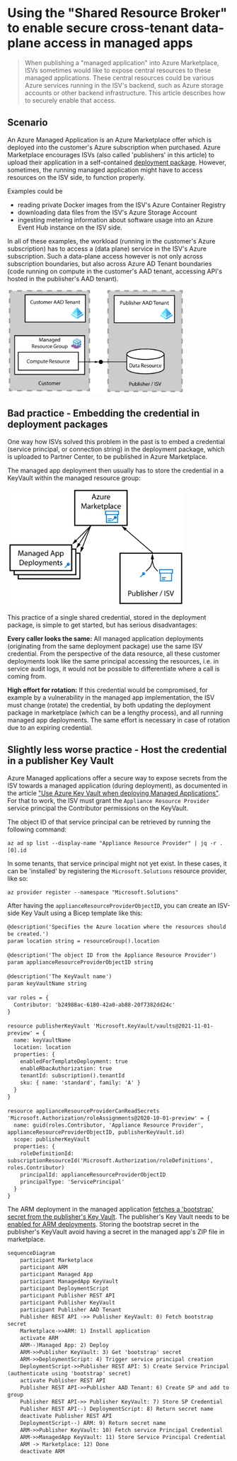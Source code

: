 # Using the "Shared Resource Broker" to enable secure cross-tenant data-plane access in managed apps

> When publishing a "managed application" into Azure Marketplace, ISVs sometimes would like to expose central resources to these managed applications. These central resources could be various Azure services running in the ISV's backend, such as Azure storage accounts or other backend infrastructure. This article describes how to securely enable that access.

## Scenario

An Azure Managed Application is an Azure Marketplace offer which is deployed into the customer's Azure subscription when purchased. Azure Marketplace encourages ISVs (also called 'publishers' in this article) to upload their application in a self-contained [deployment package](https://learn.microsoft.com/en-us/azure/marketplace/plan-azure-app-managed-app#deployment-package). However, sometimes, the running managed application might have to access resources on the ISV side, to function properly. 

Examples could be

- reading private Docker images from the ISV's Azure Container Registry
- downloading data files from the ISV's Azure Storage Account
- ingesting metering information about software usage into an Azure Event Hub instance on the ISV side.

In all of these examples, the workload (running in the customer's Azure subscription) has to access a (data plane) service in the ISV's Azure subscription. Such a data-plane access however is not only across subscription boundaries, but also across Azure AD Tenant boundaries (code running on compute in the customer's AAD tenant, accessing API's hosted in the publisher's AAD tenant).

<img alt="Managed resource trying to reach the publisher's data plane." src="img/2023-02-14--SharedResourceBroker-01.svg" width="400px">

## Bad practice - Embedding the credential in deployment packages

One way how ISVs solved this problem in the past is to embed a credential (service principal, or connection string) in the deployment package, which is uploaded to Partner Center, to be published in Azure Marketplace. 

The managed app deployment then usually has to store the credential in a KeyVault within the managed resource group:

<img alt="Bundling the credential into the deployment package." src="img/2023-02-14--SharedResourceBroker-02.svg" width="400px">

This practice of a single shared credential, stored in the deployment package, is simple to get started, but has serious disadvantages:

**Every caller looks the same:** All managed application deployments (originating from the same deployment package) use the same ISV credential. From the perspective of the data resource, all these customer deployments look like the same principal accessing the resources, i.e. in service audit logs, it would not be possible to differentiate where a call is coming from. 

**High effort for rotation:** If this credential would be compromised, for example by a vulnerability in the managed app implementation, the ISV must change (rotate) the credential, by both updating the deployment package in marketplace (which can be a lengthy process), and all running managed app deployments. The same effort is necessary in case of rotation due to an expiring credential.

## Slightly less worse practice - Host the credential in a publisher Key Vault

Azure Managed applications offer a secure way to expose secrets from the ISV towards a managed application (during deployment), as documented in the article ["Use Azure Key Vault when deploying Managed Applications"](https://learn.microsoft.com/en-us/azure/azure-resource-manager/managed-applications/key-vault-access). For that to work, the ISV must grant the `Appliance Resource Provider` service principal the Contributor permissions on the KeyVault. 

The object ID of that service principal can be retrieved by running the following command:

```azcli
az ad sp list --display-name "Appliance Resource Provider" | jq -r .[0].id
```

In some tenants, that service principal might not yet exist. In these cases, it can be 'installed' by registering the `Microsoft.Solutions` resource provider, like so:

```shell
az provider register --namespace "Microsoft.Solutions"
```

After having the `applianceResourceProviderObjectID`, you can create an ISV-side Key Vault using a Bicep template like this:

```bicep
@description('Specifies the Azure location where the resources should be created.')
param location string = resourceGroup().location

@description('The object ID from the Appliance Resource Provider')
param applianceResourceProviderObjectID string

@description('The KeyVault name')
param keyVaultName string

var roles = {
  Contributor: 'b24988ac-6180-42a0-ab88-20f7382dd24c'
}

resource publisherKeyVault 'Microsoft.KeyVault/vaults@2021-11-01-preview' = {
  name: keyVaultName
  location: location
  properties: {
    enabledForTemplateDeployment: true
    enableRbacAuthorization: true
    tenantId: subscription().tenantId
    sku: { name: 'standard', family: 'A' }
  }
}

resource applianceResourceProviderCanReadSecrets 'Microsoft.Authorization/roleAssignments@2020-10-01-preview' = {
  name: guid(roles.Contributor, 'Appliance Resource Provider', applianceResourceProviderObjectID, publisherKeyVault.id)
  scope: publisherKeyVault
  properties: {
    roleDefinitionId: subscriptionResourceId('Microsoft.Authorization/roleDefinitions', roles.Contributor)
    principalId: applianceResourceProviderObjectID
    principalType: 'ServicePrincipal'
  }
}
```

The ARM deployment in the managed application [fetches a 'bootstrap' secret from the publisher's Key Vault](https://docs.microsoft.com/en-us/azure/azure-resource-manager/templates/key-vault-parameter). The publisher's Key Vault needs to be [enabled for ARM deployments](https://docs.microsoft.com/en-us/azure/azure-resource-manager/managed-applications/key-vault-access). Storing the bootstrap secret in the publisher's KeyVault avoid having a secret in the managed app's ZIP file in marketplace.



```mermaid
sequenceDiagram
    participant Marketplace
    participant ARM
    participant Managed App
    participant ManagedApp KeyVault
    participant DeploymentScript
    participant Publisher REST API
    participant Publisher KeyVault
    participant Publisher AAD Tenant
    Publisher REST API ->> Publisher KeyVault: 0) Fetch bootstrap secret
    Marketplace->>ARM: 1) Install application
    activate ARM
    ARM--)Managed App: 2) Deploy
    ARM->>Publisher KeyVault: 3) Get 'bootstrap' secret
    ARM->>DeploymentScript: 4) Trigger service principal creation
    DeploymentScript->>Publisher REST API: 5) Create Service Principal (authenticate using 'bootstrap' secret)
    activate Publisher REST API
    Publisher REST API->>Publisher AAD Tenant: 6) Create SP and add to group
    Publisher REST API->> Publisher KeyVault: 7) Store SP Credential
    Publisher REST API--) DeploymentScript: 8) Return secret name
    deactivate Publisher REST API
    DeploymentScript--) ARM: 9) Return secret name
    ARM->>Publisher KeyVault: 10) Fetch service Principal Credential
    ARM->>ManagedApp KeyVault: 11) Store Service Principal Credential
    ARM -> Marketplace: 12) Done
    deactivate ARM
```



